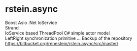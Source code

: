 # rstein.async
Boost Asio .Net
IoService  
Strand  
IoService based ThreadPool 
C# simple actor model  
LeftRight synchronization primitive
...
Backup of the repository https://bitbucket.org/renestein/rstein.async/src/master/

